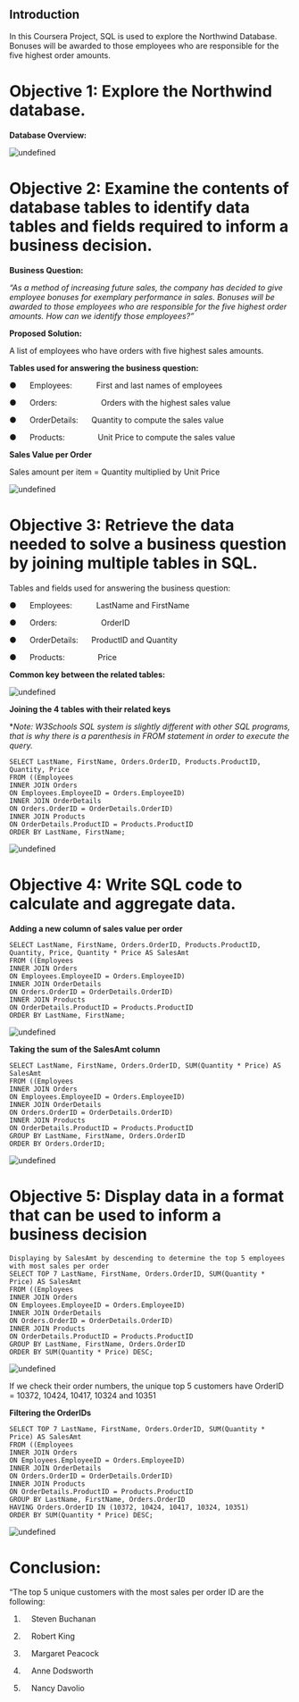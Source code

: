 ## Introduction

In this Coursera Project, SQL is used to explore the Northwind Database. Bonuses will be awarded to those employees who are responsible for the five highest order amounts.

# Objective 1: Explore the Northwind database.

**Database Overview:**

![undefined](https://cdn.mavenanalytics.io/public/profile/a891b370-5021-704e-8440-4d3d6fbf7625/projects/cccc.png)

# Objective 2: Examine the contents of database tables to identify data tables and fields required to inform a business decision.

**Business Question:**

*“As a method of increasing future sales, the company has decided to give employee bonuses for exemplary performance in sales. Bonuses will be awarded to those employees who are responsible for the five highest order amounts. How can we identify those employees?”*

**Proposed Solution:**

A list of employees who have orders with five highest sales amounts.

**Tables used for answering the business question:**

●      Employees:           First and last names of employees

●      Orders:                    Orders with the highest sales value

●      OrderDetails:      Quantity to compute the sales value

●      Products:               Unit Price to compute the sales value

**Sales Value per Order**

Sales amount per item = Quantity multiplied by Unit Price

![undefined](https://cdn.mavenanalytics.io/public/profile/a891b370-5021-704e-8440-4d3d6fbf7625/projects/dfsgsdfgdsg.png)

# Objective 3: Retrieve the data needed to solve a business question by joining multiple tables in SQL.

Tables and fields used for answering the business question:

●      Employees:           LastName and FirstName

●      Orders:                    OrderID

●      OrderDetails:      ProductID and Quantity

●      Products:               Price

**Common key between the related tables:**

![undefined](https://cdn.mavenanalytics.io/public/profile/a891b370-5021-704e-8440-4d3d6fbf7625/projects/asdfsdffsa.png)

**Joining the 4 tables with their related keys**

**Note: W3Schools SQL system is slightly different with other SQL programs, that is why there is a parenthesis in FROM statement in order to execute the query.*

```
SELECT LastName, FirstName, Orders.OrderID, Products.ProductID, Quantity, Price
FROM ((Employees
INNER JOIN Orders
ON Employees.EmployeeID = Orders.EmployeeID)
INNER JOIN OrderDetails
ON Orders.OrderID = OrderDetails.OrderID)
INNER JOIN Products
ON OrderDetails.ProductID = Products.ProductID
ORDER BY LastName, FirstName;
```

![undefined](https://cdn.mavenanalytics.io/public/profile/a891b370-5021-704e-8440-4d3d6fbf7625/projects/123123123.png)

# Objective 4: Write SQL code to calculate and aggregate data.

**Adding a new column of sales value per order**

```
SELECT LastName, FirstName, Orders.OrderID, Products.ProductID, Quantity, Price, Quantity * Price AS SalesAmt
FROM ((Employees
INNER JOIN Orders
ON Employees.EmployeeID = Orders.EmployeeID)
INNER JOIN OrderDetails
ON Orders.OrderID = OrderDetails.OrderID)
INNER JOIN Products
ON OrderDetails.ProductID = Products.ProductID
ORDER BY LastName, FirstName;
```

![undefined](https://cdn.mavenanalytics.io/public/profile/a891b370-5021-704e-8440-4d3d6fbf7625/projects/dfsdfshdsfgh.JPG)

**Taking the sum of the SalesAmt column**

```
SELECT LastName, FirstName, Orders.OrderID, SUM(Quantity * Price) AS SalesAmt
FROM ((Employees
INNER JOIN Orders
ON Employees.EmployeeID = Orders.EmployeeID)
INNER JOIN OrderDetails
ON Orders.OrderID = OrderDetails.OrderID)
INNER JOIN Products
ON OrderDetails.ProductID = Products.ProductID
GROUP BY LastName, FirstName, Orders.OrderID
ORDER BY Orders.OrderID;
```

![undefined](https://cdn.mavenanalytics.io/public/profile/a891b370-5021-704e-8440-4d3d6fbf7625/projects/hsdfghfgds.JPG)

# Objective 5: Display data in a format that can be used to inform a business decision

```
Displaying by SalesAmt by descending to determine the top 5 employees with most sales per order
SELECT TOP 7 LastName, FirstName, Orders.OrderID, SUM(Quantity * Price) AS SalesAmt
FROM ((Employees
INNER JOIN Orders
ON Employees.EmployeeID = Orders.EmployeeID)
INNER JOIN OrderDetails
ON Orders.OrderID = OrderDetails.OrderID)
INNER JOIN Products
ON OrderDetails.ProductID = Products.ProductID
GROUP BY LastName, FirstName, Orders.OrderID
ORDER BY SUM(Quantity * Price) DESC;
```

![undefined](https://cdn.mavenanalytics.io/public/profile/a891b370-5021-704e-8440-4d3d6fbf7625/projects/231gfg.JPG)

If we check their order numbers, the unique top 5 customers have OrderID = 10372, 10424, 10417, 10324 and 10351

**Filtering the OrderIDs**

```
SELECT TOP 7 LastName, FirstName, Orders.OrderID, SUM(Quantity * Price) AS SalesAmt
FROM ((Employees
INNER JOIN Orders
ON Employees.EmployeeID = Orders.EmployeeID)
INNER JOIN OrderDetails
ON Orders.OrderID = OrderDetails.OrderID)
INNER JOIN Products
ON OrderDetails.ProductID = Products.ProductID
GROUP BY LastName, FirstName, Orders.OrderID
HAVING Orders.OrderID IN (10372, 10424, 10417, 10324, 10351)
ORDER BY SUM(Quantity * Price) DESC;
```

![undefined](https://cdn.mavenanalytics.io/public/profile/a891b370-5021-704e-8440-4d3d6fbf7625/projects/dfgsdfg.png)

# Conclusion:

“The top 5 unique customers with the most sales per order ID are the following:

1.     Steven Buchanan

2.     Robert King

3.     Margaret Peacock

4.     Anne Dodsworth

5.     Nancy Davolio
